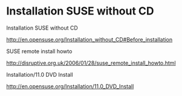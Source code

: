 # Installation SUSE without CD

Installation SUSE without CD

http://en.opensuse.org/Installation_without_CD#Before_installation


SUSE remote install howto


http://disruptive.org.uk/2006/01/28/suse_remote_install_howto.html


Installation/11.0 DVD Install

http://en.opensuse.org/Installation/11.0_DVD_Install
